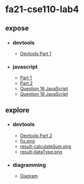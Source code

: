 # fa21-cse110-lab4
## **expose**  
- ### **devtools**  
   - [Devtools Part 1](/expose/devtools/devtools-pt1.md)  
- ### **javascript**  
   - [Part 1](/expose/javascript/part1.md)  
   - [Part 2](/expose/javascript/part2.md)  
   - [Question 16 JavaScript](/expose/javascript/part2-question16.js)  
   - [Question 18 JavaScript](/expose/javascript/part2-question18.js)  
## **explore**  
- ### **devtools**  
   - [Devtools Part 2](/explore/devtools/devtools-pt2.md)  
   - [fix.png](/explore/devtools/fix.png)  
   - [result-calculateSum.png](/explore/devtools/result-calculateSum.png)  
   - [result-dataType.png](/explore/devtools/result-dataType.png)  
- ### **diagramming**  
   - [Diagram](/explore/diagramming/diagram.drawio.png)  
